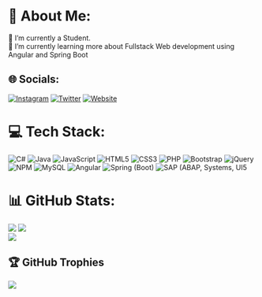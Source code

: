 # 💫 About Me:
🔭 I’m currently a Student.<br>
🌱 I’m currently learning more about Fullstack Web development using Angular and Spring Boot<br>


## 🌐 Socials:
[![Instagram](https://img.shields.io/badge/Instagram-%23E4405F.svg?logo=Instagram&logoColor=white)](https://www.instagram.com/danielczeschner/) 
[![Twitter](https://img.shields.io/badge/Twitter-%231DA1F2.svg?logo=Twitter&logoColor=white)](https://twitter.com/danielczeschner) 
[![Website](https://img.shields.io/badge/website-000000?logo=About.me&logoColor=white)](https://www.czeschner.com/)

# 💻 Tech Stack:
![C#](https://img.shields.io/badge/C%23-239120?style=for-the-badge&logo=c-sharp&logoColor=white)
![Java](https://img.shields.io/badge/Java-ED8B00?style=for-the-badge&logo=openjdk&logoColor=white)
![JavaScript](https://img.shields.io/badge/javascript-%23323330.svg?style=for-the-badge&logo=javascript&logoColor=%23F7DF1E) 
![HTML5](https://img.shields.io/badge/html5-%23E34F26.svg?style=for-the-badge&logo=html5&logoColor=white) 
![CSS3](https://img.shields.io/badge/css3-%231572B6.svg?style=for-the-badge&logo=css3&logoColor=white) 
![PHP](https://img.shields.io/badge/php-%23777BB4.svg?style=for-the-badge&logo=php&logoColor=white) 
![Bootstrap](https://img.shields.io/badge/bootstrap-%23563D7C.svg?style=for-the-badge&logo=bootstrap&logoColor=white) 
![jQuery](https://img.shields.io/badge/jquery-%230769AD.svg?style=for-the-badge&logo=jquery&logoColor=white) 
![NPM](https://img.shields.io/badge/NPM-%23000000.svg?style=for-the-badge&logo=npm&logoColor=white) 
![MySQL](https://img.shields.io/badge/mysql-%2300f.svg?style=for-the-badge&logo=mysql&logoColor=white) 
![Angular](https://img.shields.io/badge/Angular-DD0031?style=for-the-badge&logo=angular&logoColor=white)
![Spring (Boot)](https://img.shields.io/badge/Spring-6DB33F?style=for-the-badge&logo=spring&logoColor=white)
![SAP (ABAP, Systems, UI5](https://img.shields.io/badge/SAP-0FAAFF?style=for-the-badge&logo=sap&logoColor=white)

# 📊 GitHub Stats:
![](https://github-readme-stats.vercel.app/api?username=Blo0dR0gue&theme=nightowl&hide_border=false&include_all_commits=true&count_private=true)
![](https://github-readme-streak-stats.herokuapp.com/?user=Blo0dR0gue&theme=nightowl&hide_border=false)<br/>
![](https://github-readme-stats.vercel.app/api/top-langs/?username=Blo0dR0gue&theme=nightowl&hide_border=false&include_all_commits=true&count_private=true)

## 🏆 GitHub Trophies
![](https://github-profile-trophy.vercel.app/?username=joeel561&theme=darkhub&no-frame=false&no-bg=true&margin-w=4)
